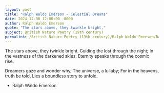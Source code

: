```yaml
---
layout: post
title: "Ralph Waldo Emerson - Celestial Dreams"
date: 2024-12-30 12:00:00 -0000
author: Ralph Waldo Emerson
quote: "The stars above, they twinkle bright,"
subject: British Nature Poetry (19th century)
permalink: /British Nature Poetry (19th century)/Ralph Waldo Emerson/Ralph Waldo Emerson - Celestial Dreams
---
```


The stars above, they twinkle bright,
Guiding the lost through the night;
In the vastness of the darkened skies,
Eternity speaks through the cosmic rise.

Dreamers gaze and wonder why,
The universe, a lullaby;
For in the heavens, truth be told,
Lies a boundless story to unfold.

- Ralph Waldo Emerson
